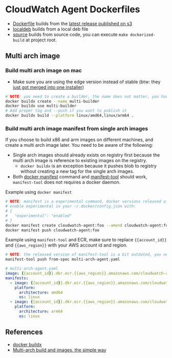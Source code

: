 # CloudWatch Agent Dockerfiles

- [Dockerfile](Dockerfile) builds from the [latest release published on s3](https://docs.aws.amazon.com/AmazonCloudWatch/latest/monitoring/install-CloudWatch-Agent-commandline-fleet.html)
- [localdeb](localdeb/Dockerfile) builds from a local deb file
- [source](source/Dockerfile) builds from source code, you can execute `make dockerized-build` at project root.

## Multi arch image

### Build multi arch image on mac

- Make sure you are using the edge version instead of stable (btw: they [just got merged into one installer](https://docs.docker.com/docker-for-mac/faqs/#where-can-i-find-information-about-stable-and-edge-releases))

```bash
# NOTE: you need to create a builder, the name does not matter, you have a default one out of box, but that does not work multi-arch
docker buildx create --name multi-builder
docker buildx use multi-builder
# Add proper tag and --push if you want to publish it
docker buildx build --platform linux/amd64,linux/arm64 .
```

### Build multi arch image manifest from single arch images

If you choose to build x86 and arm images on different machines, and create a multi arch image later.
You need to be aware of the following:

- Single arch images should already exists on registry first because the multi arch image is reference to existing images on the registry.
  - `docker buildx` is an exception because it pushes blob to registry without creating a new tag for the single arch images.
- Both [docker manifest](https://docs.docker.com/engine/reference/commandline/manifest/) command and [manifest-tool](https://github.com/estesp/manifest-tool) should work, `manifest-tool` does not requires a docker daemon.

Example using `docker manifest`

```bash
# NOTE: manifest is a experimental command, docker versions released after mid 2018 should have it 
# enable experimental in your ~/.docker/config.json with:
# {
#   "experimental": "enabled"
# }
docker manifest create cloudwatch-agent:foo --amend cloudwatch-agent:foo-arm64 --amend cloudwatch-agent:foo-amd64
docker manifest push cloudwatch-agent:foo
```

Example using `manifest-tool` and ECR, make sure to replace `{{account_id}}` and `{{aws_region}}` with your AWS account id and region.

```bash
# NOTE: the released version of manifest-tool is a bit outdated, you need to build it from source
manifest-tool push from-spec multi-arch-agent.yaml
```

```yaml
# multi-arch-agent.yaml
image: {{account_id}}.dkr.ecr.{{aws_region}}.amazonaws.com/cloudwatch-agent:foo
manifests:
  - image: {{account_id}}.dkr.ecr.{{aws_region}}.amazonaws.com/cloudwatch-agent:foo-amd64
    platform:
      architecture: amd64
      os: linux
  - image: {{account_id}}.dkr.ecr.{{aws_region}}.amazonaws.com/cloudwatch-agent:foo-arm64
    platform:
      architecture: arm64
      os: linux
```

## References

- [docker buildx](https://github.com/docker/buildx/#building-multi-platform-images)
- [Multi-arch build and images, the simple way](https://www.docker.com/blog/multi-arch-build-and-images-the-simple-way/)